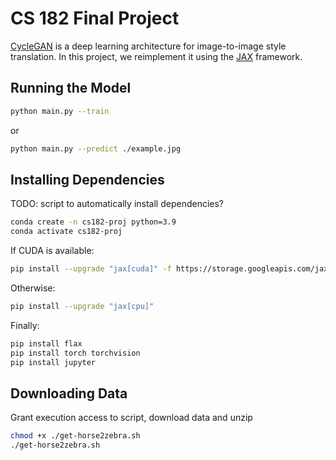 # CS 182 Final Project

[CycleGAN](https://junyanz.github.io/CycleGAN/) is a deep learning architecture for image-to-image style translation. In this project, we reimplement it using the [JAX](https://jax.readthedocs.io/en/latest/) framework.

## Running the Model

```sh
python main.py --train
```

or

```sh
python main.py --predict ./example.jpg
```

## Installing Dependencies

TODO: script to automatically install dependencies?

```sh
conda create -n cs182-proj python=3.9
conda activate cs182-proj
```

If CUDA is available:

```sh
pip install --upgrade "jax[cuda]" -f https://storage.googleapis.com/jax-releases/jax_cuda_releases.html
```

Otherwise:

```sh
pip install --upgrade "jax[cpu]"
```

Finally:

```sh
pip install flax
pip install torch torchvision
pip install jupyter
```

## Downloading Data

Grant execution access to script, download data and unzip

```sh
chmod +x ./get-horse2zebra.sh
./get-horse2zebra.sh
```
